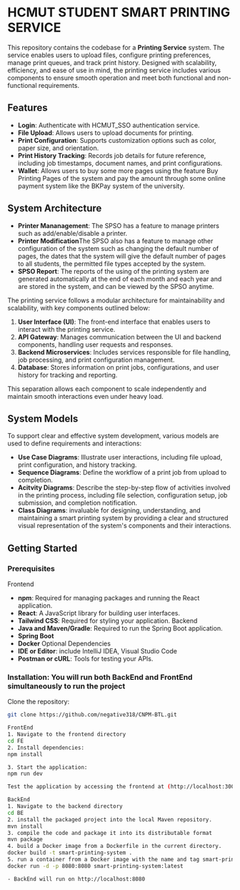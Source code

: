 # HCMUT STUDENT SMART PRINTING SERVICE

This repository contains the codebase for a **Printing Service** system. The service enables users to upload files, configure printing preferences, manage print queues, and track print history. Designed with scalability, efficiency, and ease of use in mind, the printing service includes various components to ensure smooth operation and meet both functional and non-functional requirements.

## Features
- **Login**: Authenticate with HCMUT_SSO authentication service.
- **File Upload**: Allows users to upload documents for printing.
- **Print Configuration**: Supports customization options such as color, paper size, and orientation.
- **Print History Tracking**: Records job details for future reference, including job timestamps, document names, and print configurations.
- **Wallet**: Allows users to buy some more pages using the feature Buy Printing Pages of the
system and pay the amount through some online payment system like the BKPay system of the university.
## System Architecture
- **Printer Mananagement**: The SPSO has a feature to manage printers such as add/enable/disable a printer.
- **Printer Modification**The SPSO also has a feature to manage other configuration of the system such as changing the
default number of pages, the dates that the system will give the default number of pages to all
students, the permitted file types accepted by the system.
- **SPSO Report**: The reports of the using of the printing system are generated automatically at the end of each month and each year and are stored in the system, and can be viewed by the SPSO anytime.

The printing service follows a modular architecture for maintainability and scalability, with key components outlined below:

1. **User Interface (UI)**: The front-end interface that enables users to interact with the printing service.
2. **API Gateway**: Manages communication between the UI and backend components, handling user requests and responses.
3. **Backend Microservices**: Includes services responsible for file handling, job processing, and print configuration management.
4. **Database**: Stores information on print jobs, configurations, and user history for tracking and reporting.

This separation allows each component to scale independently and maintain smooth interactions even under heavy load.

## System Models

To support clear and effective system development, various models are used to define requirements and interactions:

- **Use Case Diagrams**: Illustrate user interactions, including file upload, print configuration, and history tracking.
- **Sequence Diagrams**: Define the workflow of a print job from upload to completion.
- **Acitvity Diagrams**: Describe the step-by-step flow of activities involved in the printing process, including file selection, configuration setup, job submission, and completion notification.
- **Class Diagrams**: invaluable for designing, understanding, and maintaining a smart printing system by providing a clear and structured visual representation of the system's components and their interactions.

## Getting Started

### Prerequisites
Frontend
- **npm**: Required for managing packages and running the React application.
- **React**: A JavaScript library for building user interfaces.
- **Tailwind CSS**: Required for styling your application.
Backend
- **Java and Maven/Gradle**: Required to run the Spring Boot application.
- **Spring Boot**
- **Docker**
Optional Dependencies
- **IDE or Editor**: include IntelliJ IDEA, Visual Studio Code
- **Postman or cURL**: Tools for testing your APIs.
### Installation: You will run both BackEnd and FrontEnd simultaneously to run the project 

Clone the repository:
   ```bash
   git clone https://github.com/negative318/CNPM-BTL.git

FrontEnd
1. Navigate to the frontend directory
   cd FE
2. Install dependencies:
   npm install

3. Start the application:
   npm run dev

Test the application by accessing the frontend at (http://localhost:3000) and performing the necessary actions.

BackEnd
1. Navigate to the backend directory
   cd BE
2. install the packaged project into the local Maven repository.
   mvn install
3. compile the code and package it into its distributable format
   mvn package
4. build a Docker image from a Dockerfile in the current directory.
   docker build -t smart-printing-system .
5. run a container from a Docker image with the name and tag smart-printing-system:latest.
   docker run -d -p 8080:8080 smart-printing-system:latest

- BackEnd will run on http://localhost:8080